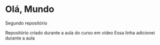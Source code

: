 # Olá, Mundo
 Segundo repositório

Repositório criado durante a aula do curso em vídeo
Essa linha adicionei durante a aula
